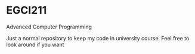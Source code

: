 # EGCI211

Advanced Computer Programming

Just a normal repository to keep my code in university course. Feel free to look around if you want